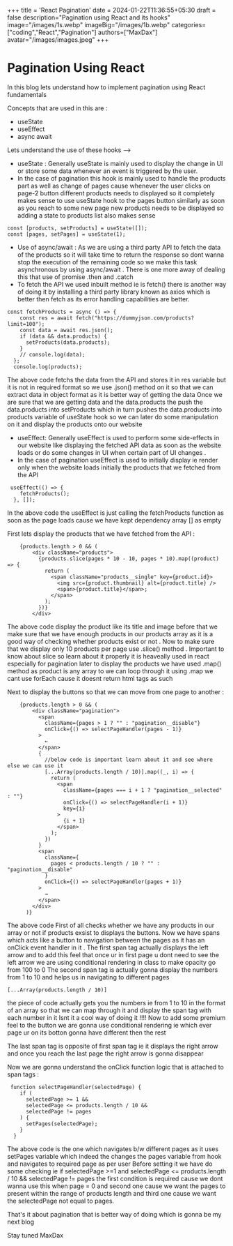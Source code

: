 +++
title = 'React Pagination'
date = 2024-01-22T11:36:55+05:30
draft = false
description="Pagination using React and its hooks"
image="/images/1s.webp"
imageBig="/images/1b.webp"
categories=["coding","React","Pagination"]
authors=["MaxDax"]
avatar="/images/images.jpeg"
+++

# Pagination Using React

In this blog lets understand how to implement pagination using React fundamentals

Concepts that are used in this are :

- useState
- useEffect
- async await

Lets understand the use of these hooks -->

- useState : Generally useState is mainly used to display the change in UI or store some data whenever an event is triggered by the user.
- In the case of pagination this hook is mainly used to handle the products part as well as change of pages cause whenever the user clicks on page-2 button different products needs to displayed so it completely makes sense to use useState hook to the pages button
  similarly as soon as you reach to some new page new products needs to be displayed so adding a state to products list also makes sense

```
const [products, setProducts] = useState([]);
const [pages, setPages] = useState(1);
```

- Use of async/await : As we are using a third party API to fetch the data of the products so it will take time to return the response so dont wanna stop the execution of the remaining code so we make this task asynchronous by using async/await . There is one more away of dealing this that use of promise .then and .catch
- To fetch the API we used inbuilt method ie is fetch() there is another way of doing it by installing a third party library known as axios which is better then fetch as its error handling capabilities are better.

```
const fetchProducts = async () => {
    const res = await fetch("https://dummyjson.com/products?limit=100");
    const data = await res.json();
    if (data && data.products) {
      setProducts(data.products);
    }
    // console.log(data);
  };
  console.log(products);
```

The above code fetchs the data from the API and stores it in res variable but it is not in required format so we use .json() method on it so that we can extract data in object format as it is better way of getting the data
Once we are sure that we are getting data and the data.products the push the data.products into setProducts which in turn pushes the data.products into products variable of useState hook so we can later do some manipulation on it and display the products onto our website

- useEffect: Generally useEffect is used to perform some side-effects in our website like displaying the fetched API data as soon as the website loads or do some changes in UI when certain part of UI changes .
- In the case of pagination useEffect is used to initially display ie render only when the website loads initially the products that we fetched from the API

```
 useEffect(() => {
    fetchProducts();
  }, []);
```

In the above code the useEffect is just calling the fetchProducts function as soon as the page loads cause we have kept dependency array [] as empty

First lets display the products that we have fetched from the API :

```
    {products.length > 0 && (
        <div className="products">
          {products.slice(pages * 10 - 10, pages * 10).map((product) => {
            return (
              <span className="products__single" key={product.id}>
                <img src={product.thumbnail} alt={product.title} />
                <span>{product.title}</span>;
              </span>
            );
          })}
        </div>
```

The above code display the product like its title and image before that we make sure that we have enough products in our products array as it is a good way of checking whether products exist or not .
Now to make sure that we display only 10 products per page use .slice() method . Important to know about slice so learn about it properly it is heaveally used in react especially for pagination later to display the products we have used .map() method as product is any array to we can loop through it using .map we cant use forEach cause it doesnt return html tags as such

Next to display the buttons so that we can move from one page to another :

```
    {products.length > 0 && (
        <div className="pagination">
          <span
            className={pages > 1 ? "" : "pagination__disable"}
            onClick={() => selectPageHandler(pages - 1)}
          >
            ←
          </span>
          {
            //below code is important learn about it and see where else we can use it
            [...Array(products.length / 10)].map((_, i) => {
              return (
                <span
                  className={pages === i + 1 ? "pagination__selected" : ""}
                  onClick={() => selectPageHandler(i + 1)}
                  key={i}
                >
                  {i + 1}
                </span>
              );
            })
          }
          <span
            className={
              pages < products.length / 10 ? "" : "pagination__disable"
            }
            onClick={() => selectPageHandler(pages + 1)}
          >
            →
          </span>
        </div>
      )}
```

The above code First of all checks whether we have any products in our array or not if products exsist to displays the buttons.
Now we have spans which acts like a button to navigation between the pages as it has an onClick event handler in it .
The first span tag actually displays the left arrow and to add this feel that once ur in first page u dont need to see the left arrow we are using conditional rendering in class to make opacity go from 100 to 0
The second span tag is actually gonna display the numbers from 1 to 10 and helps us in navigating to different pages

```
[...Array(products.length / 10)]
```

the piece of code actually gets you the numbers ie from 1 to 10 in the format of an array so that we can map through it and display the span tag with each number in it
Isnt it a cool way of doing it !!!!
Now to add some premium feel to the button we are gonna use conditional rendering ie which ever page ur on its botton gonna have different then the rest

The last span tag is opposite of first span tag ie it displays the right arrow and once you reach the last page the right arrow is gonna disappear

Now we are gonna understand the onClick function logic that is attached to span tags :

```
 function selectPageHandler(selectedPage) {
    if (
      selectedPage >= 1 &&
      selectedPage <= products.length / 10 &&
      selectedPage != pages
    ) {
      setPages(selectedPage);
    }
  }
```

The above code is the one which navigates b/w different pages as it uses setPages variable which indeed the changes the pages variable from hook and navigates to required page as per user
Before setting it we have do some checking ie if selectedPage >=1 and selectedPage <= products.length / 10 && selectedPage != pages
the first condition is required cause we dont wanna use this when page = 0 and second one cause we want the pages to present within the range of products length and third one cause we want the selectedPage not equal to pages.

That's it about pagination that is better way of doing which is gonna be my next blog

Stay tuned
MaxDax
